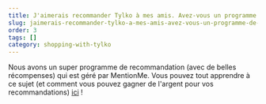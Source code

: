 ```yaml
---
title: J'aimerais recommander Tylko à mes amis. Avez-vous un programme de parrainage ?
slug: jaimerais-recommander-tylko-a-mes-amis-avez-vous-un-programme-de-parrainage
order: 3
tags: []
category: shopping-with-tylko
---
```


Nous avons un super programme de recommandation (avec de belles récompenses) qui est géré par MentionMe. Vous pouvez tout apprendre à ce sujet (et comment vous pouvez gagner de l'argent pour vos recommandations) [ici](https://tylko.com/fr/refer/) !
